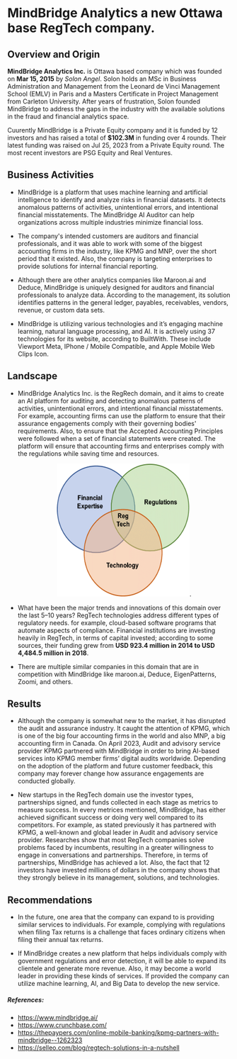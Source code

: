# MindBridge Analytics a new Ottawa base RegTech company.

## Overview and Origin

**MindBridge Analytics Inc.** is Ottawa based company which was founded on **Mar 15, 2015** by *Solon Angel*. Solon holds an MSc in Business Administration and Management from the Leonard de Vinci Management School (EMLV) in Paris and a Masters Certificate in Project Management from Carleton University. After years of frustration, Solon founded MindBridge to address the gaps in the industry with the available solutions in the fraud and financial analytics space.

Cuurently MindBridge is a Private Equity company and it is funded by 12 investors and has raised a total of **$102.3M** in funding  over 4 rounds. Their latest funding was raised on Jul 25, 2023 from a Private Equity round. The most recent investors are PSG Equity and Real Ventures.

## Business Activities

* MindBridge is a platform that uses machine learning and artificial intelligence to identify and analyze risks in financial datasets. It detects anomalous patterns of activities, unintentional errors, and intentional financial misstatements. The MindBridge AI Auditor can help organizations across multiple industries minimize financial loss.

* The company's intended customers are auditors and financial professionals, and it was able to work with some of the biggest accounting firms in the industry, like KPMG and MNP, over the short period that it existed. Also, the company is targeting enterprises to provide solutions for internal financial reporting.

* Although there are other analytics companies like Maroon.ai and Deduce, MindBridge is uniquely designed for auditors and financial professionals to analyze data. According to the management, its solution identifies patterns in the general ledger, payables, receivables, vendors, revenue, or custom data sets.

* MindBridge is utilizing various technologies and it’s engaging machine learning, natural language processing, and AI. It is actively using 37 technologies for its website, according to BuiltWith. These include Viewport Meta, IPhone / Mobile Compatible, and Apple Mobile Web Clips Icon.


## Landscape

* MindBridge Analytics Inc. is the RegRech domain, and it aims to create an AI platform for auditing and detecting anomalous patterns of activities, unintentional errors, and intentional financial misstatements. For example, accounting firms can use the platform to ensure that their assurance engagements comply with their governing bodies' requirements. Also, to ensure that the Accepted Accounting Principles were followed when a set of financial statements were created. The platform will ensure that accounting firms and enterprises comply with the regulations while saving time and resources.


   <center> <img src="RegTech.png" width="300" height="300">.
    

* What have been the major trends and innovations of this domain over the last 5–10 years?
RegTech technologies address different types of regulatory needs. for example, cloud-based software programs that automate aspects of compliance. Financial institutions are investing heavily in RegTech, in terms of capital invested; according to some sources, their funding grew from **USD 923.4 million in 2014 to USD 4,484.5 million in 2018**.

* There are multiple similar companies in this domain that are in competition with MindBridge like maroon.ai, Deduce, EigenPatterns, Zoomi, and others.


## Results

* Although the company is somewhat new to the market, it has disrupted the audit and assurance industry. It caught the attention of KPMG, which is one of the big four accounting firms in the world and also MNP, a big accounting firm in Canada. On April 2023, Audit and advisory service provider KPMG partnered with MindBridge in order to bring AI-based services into KPMG member firms’ digital audits worldwide. Depending on the adoption of the platform and future customer feedback, this company may forever change how assurance engagements are conducted globally.

* New startups in the RegTech domain use the investor types, partnerships signed, and funds collected in each stage as metrics to measure success. In every metrices mentioned, MindBridge, has either achieved significant success or doing very well compared to its competitors. For example, as stated previously it has partnered with KPMG, a well-known and global leader in Audit and advisory service provider. Researches show that most RegTech companies solve problems faced by incumbents, resulting in a greater willingness to engage in conversations and partnerships. Therefore, in terms of partnerships, MindBridge has achieved a lot. Also, the fact that 12 investors have invested millions of dollars in the company shows that they strongly believe in its management, solutions, and technologies.

## Recommendations

* In the future, one area that the company can expand to is providing similar services to individuals. For example, complying with regulations when filing Tax returns is a challenge that faces ordinary citizens when filing their annual tax returns.

* If MindBridge creates a new platform that helps individuals comply with government regulations and error detection, it will be able to expand its clientele and generate more revenue. Also, it may become a world leader in providing these kinds of services. If provided the company can utilize machine learning, AI, and Big Data to develop the new service.

##### References:
* <https://www.mindbridge.ai/>
* <https://www.crunchbase.com/>
* <https://thepaypers.com/online-mobile-banking/kpmg-partners-with-mindbridge--1262323>
* <https://selleo.com/blog/regtech-solutions-in-a-nutshell>


